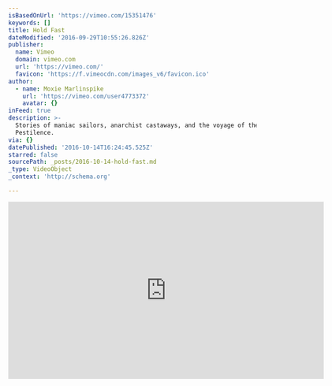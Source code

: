 ```yaml
---
isBasedOnUrl: 'https://vimeo.com/15351476'
keywords: []
title: Hold Fast
dateModified: '2016-09-29T10:55:26.826Z'
publisher:
  name: Vimeo
  domain: vimeo.com
  url: 'https://vimeo.com/'
  favicon: 'https://f.vimeocdn.com/images_v6/favicon.ico'
author:
  - name: Moxie Marlinspike
    url: 'https://vimeo.com/user4773372'
    avatar: {}
inFeed: true
description: >-
  Stories of maniac sailors, anarchist castaways, and the voyage of the S/V
  Pestilence.
via: {}
datePublished: '2016-10-14T16:24:45.525Z'
starred: false
sourcePath: _posts/2016-10-14-hold-fast.md
_type: VideoObject
_context: 'http://schema.org'

---
```

<iframe src="https://cdn.embedly.com/widgets/media.html?src=https%3A%2F%2Fplayer.vimeo.com%2Fvideo%2F15351476&amp;url=https%3A%2F%2Fvimeo.com%2F15351476&amp;image=https%3A%2F%2Fi.vimeocdn.com%2Fvideo%2F92257337_640.jpg&amp;key=b7d04c9b404c499eba89ee7072e1c4f7&amp;type=text%2Fhtml&amp;schema=vimeo" width="640" height="360" scrolling="no" frameborder="0" allowfullscreen="" style=""></iframe>